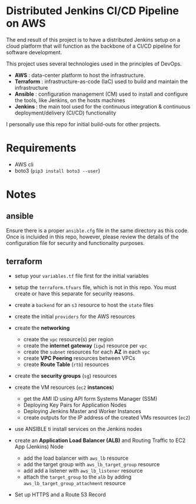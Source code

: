 # Distributed Jenkins CI/CD Pipeline on AWS
The end result of this project is to have a distributed Jenkins setup on a cloud platform that will function as the backbone of a CI/CD pipeline for software development.

This project uses several technologies used in the principles of DevOps. 
- **AWS** : data-center platform to host the infrastructure.
- **Terraform** : infrastructure-as-code (IaC) used to build and maintain the infrastructure
- **Ansible** : configuration management (CM) used to install and configure the tools, like Jenkins, on the hosts machines
- **Jenkins** : the main tool used for the continuous integration & continuous deployment/delivery (CI/CD) functionality

I personally use this repo for initial build-outs for other projects. 

# Requirements
- AWS cli 
- boto3 (`pip3 install boto3 --user`)

# Notes

## ansible
Ensure there is a proper `ansible.cfg` file in the same directory as this code. Once is incluided in this repo, however, please review the details of the configuration file for security and functionality purposes.

## terraform
- setup your `variables.tf` file first for the initial variables
- setup the `terraform.tfvars` file, which is not in this repo. You must create or have this separate for security reasons.
- create a `backend` for an `s3` resource to host the `state` files
- create the initial `providers` for the AWS resources
- create the **networking**
    - create the `vpc` resource(s) per region
    - create the **internet gateway** (`igw`) resource per `vpc`
    - create the `subnet` resources for each **AZ** in each `vpc`
    - create **VPC Peering** resources between VPCs
    - create **Route Table** (`rtb`) resources 
- create the **security groups** (`sg`) resources
- create the VM resources (`ec2` **instances**)
    - get the AMI ID using API form Systems Manager (SSM) 
    - Deploying Key Pairs for Application Nodes
    - Deploying Jenkins Master and Worker Instances
    - create outputs for the IP address of the created VMs resources (`ec2`)
        
- use ANSIBLE ti install services on the Jenkins nodes
- create an **Application Load Balancer (ALB)** and Routing Traffic to EC2 App (Jenkins) Node
    - add the load balancer with `aws_lb` resource
    - add the target group with `aws_lb_target_group` resource
    - add add a listener with `aws_lb_listener` resource
    - attach the `target_group` to the `alb` by adding `aws_lb_target_group_attachment` resource
- Set up HTTPS and a Route 53 Record